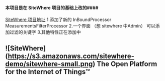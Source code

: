 
#### 本项目是在 SiteWhere 项目的基础上改的####
[SiteWhere 项目地址](https://github.com/sitewhere/sitewhere)
1.添加了新的  InBoundProcessor MeasurementsFilterProcessor
2.一个界面 （想 sitewhere 中Admin） 可以添加过滤的关键字
3.其他特性正在添加中


![SiteWhere] (https://s3.amazonaws.com/sitewhere-demo/sitewhere-small.png)
The Open Platform for the Internet of Things™
-----------------------------------------------